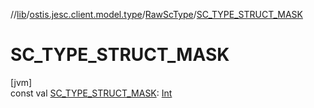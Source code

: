 //[lib](../../../index.md)/[ostis.jesc.client.model.type](../index.md)/[RawScType](index.md)/[SC_TYPE_STRUCT_MASK](-s-c_-t-y-p-e_-s-t-r-u-c-t_-m-a-s-k.md)

# SC_TYPE_STRUCT_MASK

[jvm]\
const val [SC_TYPE_STRUCT_MASK](-s-c_-t-y-p-e_-s-t-r-u-c-t_-m-a-s-k.md): [Int](https://kotlinlang.org/api/latest/jvm/stdlib/kotlin/-int/index.html)
